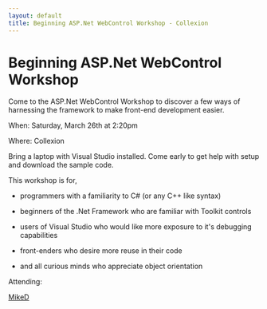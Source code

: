 ```yaml
---
layout: default
title: Beginning ASP.Net WebControl Workshop - Collexion
---
```


<div id="page">

# Beginning ASP.Net WebControl Workshop

Come to the ASP.Net WebControl Workshop to discover a few ways of harnessing the framework to make front-end development easier.

When: Saturday, March 26th at 2:20pm

Where: Collexion

Bring a laptop with Visual Studio installed.  Come early to get help with setup and download the sample code.

This workshop is for,

- programmers with a familiarity to C# (or any C++ like syntax)

- beginners of the .Net Framework who are familiar with Toolkit controls

- users of Visual Studio who would like more exposure to it's debugging capabilities

- front-enders who desire more reuse in their code

- and all curious minds who appreciate object orientation

Attending:

[MikeD](/pages/user:mikedillion.html)

</div>
